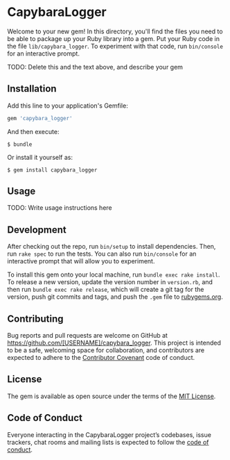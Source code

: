 # CapybaraLogger

Welcome to your new gem! In this directory, you'll find the files you need to be able to package up your Ruby library into a gem. Put your Ruby code in the file `lib/capybara_logger`. To experiment with that code, run `bin/console` for an interactive prompt.

TODO: Delete this and the text above, and describe your gem

## Installation

Add this line to your application's Gemfile:

```ruby
gem 'capybara_logger'
```

And then execute:

    $ bundle

Or install it yourself as:

    $ gem install capybara_logger

## Usage

TODO: Write usage instructions here

## Development

After checking out the repo, run `bin/setup` to install dependencies. Then, run `rake spec` to run the tests. You can also run `bin/console` for an interactive prompt that will allow you to experiment.

To install this gem onto your local machine, run `bundle exec rake install`. To release a new version, update the version number in `version.rb`, and then run `bundle exec rake release`, which will create a git tag for the version, push git commits and tags, and push the `.gem` file to [rubygems.org](https://rubygems.org).

## Contributing

Bug reports and pull requests are welcome on GitHub at https://github.com/[USERNAME]/capybara_logger. This project is intended to be a safe, welcoming space for collaboration, and contributors are expected to adhere to the [Contributor Covenant](http://contributor-covenant.org) code of conduct.

## License

The gem is available as open source under the terms of the [MIT License](https://opensource.org/licenses/MIT).

## Code of Conduct

Everyone interacting in the CapybaraLogger project’s codebases, issue trackers, chat rooms and mailing lists is expected to follow the [code of conduct](https://github.com/[USERNAME]/capybara_logger/blob/master/CODE_OF_CONDUCT.md).

